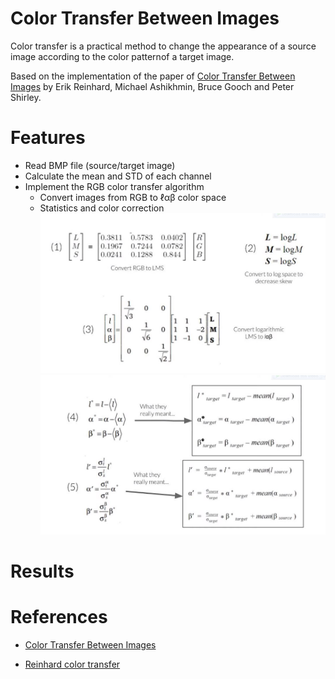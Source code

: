# Color Transfer Between Images

Color transfer is a practical method to change the appearance of a source image according to the color patternof a target image.

Based on the implementation of the paper of [Color Transfer Between Images](https://www.cs.tau.ac.il/~turkel/imagepapers/ColorTransfer.pdf) by Erik Reinhard, Michael Ashikhmin, Bruce Gooch and Peter Shirley.

# Features

- Read BMP file (source/target image)
- Calculate the mean and STD of each channel
- Implement the RGB color transfer algorithm
  - Convert images from RGB to ℓαβ color space
  - Statistics and color correction
    ![equation.png](images/equation1.jpg)
    ![equation.png](images/equation2.jpg)

# Results

# References

- [Color Transfer Between Images](https://www.cs.tau.ac.il/~turkel/imagepapers/ColorTransfer.pdf)

* [Reinhard color transfer](https://www.youtube.com/watch?v=-IaBjbRuqpI&list=PLyhJeMedQd9QrXtCspclJ9ace2urp05o0&index=19&ab_channel=Ahmedibrahim)

